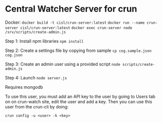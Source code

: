 # Central Watcher Server for crun

Docker:
`docker build -t cisl/crun-server:latest`
`docker run --name crun-server cisl/crun-server:latest`
`docker exec crun-server node /srv/scripts/create-admin.js`

Step 1: Install npm libraries
`npm install`

Step 2: Create a settings file by copying from sample
`cp cog.sample.json cog.json`

Step 3: Create an admin user using a provided script
`node scripts/create-admin.js`

Step 4: Launch
`node server.js`

Requires mongodb

To use this user, you must add an API key to the user by going to Users tab on
on crun-watch site, edit the user and add a key. Then you can use this user
from the crun-cli by doing:
```
crun config -u <user> -k <key>
```
